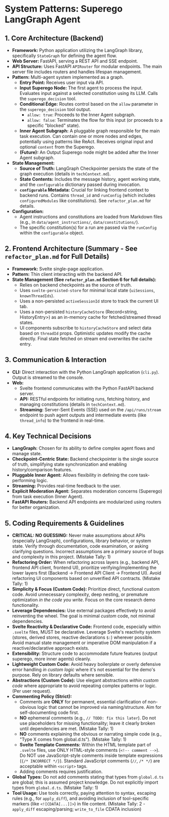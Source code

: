 # System Patterns: Superego LangGraph Agent

## 1. Core Architecture (Backend)

*   **Framework:** Python application utilizing the LangGraph library, specifically `StateGraph` for defining the agent flow.
*   **Web Server:** FastAPI, serving a REST API and SSE endpoint.
*   **API Structure:** Uses FastAPI `APIRouter` for modular endpoints. The main server file includes routers and handles lifespan management.
*   **Pattern:** Multi-agent system implemented as a graph.
    *   **Entry Point:** Receives user input via API.
    *   **Input Superego Node:** The first agent to process the input. Evaluates input against a selected constitution using its LLM. Calls the `superego_decision` tool.
    *   **Conditional Edge:** Routes control based on the `allow` parameter in the `superego_decision` tool output.
        *   `allow: true`: Proceeds to the Inner Agent subgraph.
        *   `allow: false`: Terminates the flow for this input (or proceeds to a specific "blocked" state).
    *   **Inner Agent Subgraph:** A pluggable graph responsible for the main task execution. Can contain one or more nodes and edges, potentially using patterns like ReAct. Receives original input and optional `content` from the Superego.
    *   **(Future):** An Output Superego node might be added after the Inner Agent subgraph.
*   **State Management:**
    *   **Source of Truth:** LangGraph Checkpointer persists the state of the graph execution (details in `techContext.md`).
    *   **State Contents:** Includes the message history, agent working state, and the `configurable` dictionary passed during invocation.
    *   **`configurable` Metadata:** Crucial for linking frontend context to backend runs. Contains `thread_id` and `runConfig` (which includes `configuredModules` like constitutions). See `refactor_plan.md` for details.
*   **Configuration:**
    *   Agent instructions and constitutions are loaded from Markdown files (e.g., in `data/agent_instructions/`, `data/constitutions/`).
    *   The specific constitution(s) for a run are passed via the `runConfig` within the `configurable` object.

## 2. Frontend Architecture (Summary - See `refactor_plan.md` for Full Details)

*   **Framework:** Svelte single-page application.
*   **Pattern:** Thin client interacting with the backend API.
*   **State Management (See `refactor_plan.md` Section 6 for full details):**
    *   Relies on backend checkpoints as the source of truth.
    *   Uses `svelte-persisted-store` for minimal local state (`uiSessions`, `knownThreadIds`).
    *   Uses a non-persisted `activeSessionId` store to track the current UI tab.
    *   Uses a non-persisted `historyCacheStore` (Record<string, HistoryEntry>) as an in-memory cache for fetched/streamed thread states.
    *   UI components subscribe to `historyCacheStore` and select data based on `threadId` props. Optimistic updates modify the cache directly. Final state fetched on stream end overwrites the cache entry.

## 3. Communication & Interaction

*   **CLI:** Direct interaction with the Python LangGraph application (`cli.py`). Output is streamed to the console.
*   **Web:**
    *   Svelte frontend communicates with the Python FastAPI backend server.
    *   **API:** RESTful endpoints for initiating runs, fetching history, and managing constitutions (details in `techContext.md`).
    *   **Streaming:** Server-Sent Events (SSE) used on the `/api/runs/stream` endpoint to push agent outputs and intermediate events (like `thread_info`) to the frontend in real-time.

## 4. Key Technical Decisions

*   **LangGraph:** Chosen for its ability to define complex agent flows and manage state.
*   **Checkpoint-Centric State:** Backend checkpointer is the single source of truth, simplifying state synchronization and enabling history/comparison features.
*   **Pluggable Inner Agent:** Allows flexibility in defining the core task-performing logic.
*   **Streaming:** Provides real-time feedback to the user.
*   **Explicit Moderation Agent:** Separates moderation concerns (Superego) from task execution (Inner Agent).
*   **FastAPI Routers:** Backend API endpoints are modularized using routers for better organization.

## 5. Coding Requirements & Guidelines

*   **CRITICAL: NO GUESSING:** Never make assumptions about APIs (especially LangGraph), configurations, library behavior, or system state. Verify through documentation, code examination, or asking clarifying questions. Incorrect assumptions are a primary source of bugs and complexity in this project. (Mistake Tally: 1)
*   **Refactoring Order:** When refactoring across layers (e.g., backend API, frontend API client, frontend UI), prioritize verifying/implementing the lower layers first (Backend -> Frontend API Client -> Frontend UI). Avoid refactoring UI components based on unverified API contracts. (Mistake Tally: 1)
*   **Simplicity & Focus (Custom Code):** Prioritize direct, functional custom code. Avoid unnecessary complexity, deep nesting, or premature optimization *in the code you write*. Focus on the core research demo functionality.
*   **Leverage Dependencies:** Use external packages effectively to avoid reinventing the wheel. The goal is minimal *custom* code, not minimal dependencies.
*   **Svelte Reactivity & Declarative Code:** Frontend code, especially within `.svelte` files, MUST be declarative. Leverage Svelte's reactivity system (stores, derived stores, reactive declarations `$:`) wherever possible. Avoid manual state management or imperative DOM manipulation if a reactive/declarative approach exists.
*   **Extensibility:** Structure code to accommodate future features (output superego, more inner agents) cleanly.
*   **Lightweight Custom Code:** Avoid heavy boilerplate or overly defensive error handling *in custom logic* where it's not essential for the demo's purpose. Rely on library defaults where sensible.
*   **Abstractions (Custom Code):** Use elegant abstractions *within custom code* where appropriate to avoid repeating complex patterns or logic. (Per user request).
*   **Commenting Policy (Strict):**
    *   Comments are **ONLY** for permanent, essential clarification of non-obvious logic that cannot be improved via naming/structure. Aim for self-documenting code first.
    *   **NO** ephemeral comments (e.g., `// TODO: fix this later`). Do not use placeholders for missing functionality; leave it clearly broken until dependencies are met. (Mistake Tally: 1)
    *   **NO** comments explaining the obvious or narrating simple code (e.g., "Type X comes from global.d.ts"). (Mistake Tally: 1)
    *   **Svelte Template Comments:** Within the HTML template part of `.svelte` files, use ONLY HTML-style comments (`<!-- comment -->`). Do NOT use JavaScript-style comments inside template expressions (`{/* INCORRECT */}`). Standard JavaScript comments (`//`, `/* */`) are acceptable within `<script>` tags.
    *   Adding comments requires justification.
*   **Global Types:** Do not add comments stating that types from `global.d.ts` are global; this is assumed project knowledge. Do not explicitly import types from `global.d.ts`. (Mistake Tally: 1)
*   **Tool Usage:** Use tools correctly, paying attention to syntax, escaping rules (e.g., for `apply_diff`), and avoiding inclusion of tool-specific markers (like `<![CDATA[...]]>`) in file content. (Mistake Tally: 2 - `apply_diff` escaping/parsing; `write_to_file` CDATA inclusion)
